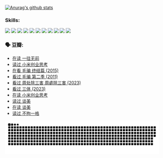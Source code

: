 
[![Anurag's github stats](https://github-readme-stats.vercel.app/api?username=w940853815)](https://github.com/anuraghazra/github-readme-stats)

### Skills:

<code><img height="32" src="https://cdn.jsdelivr.net/npm/simple-icons@v5/icons/python.svg"></code>
<code><img height="32" src="https://cdn.jsdelivr.net/npm/simple-icons@v5/icons/javascript.svg"></code>
<code><img height="32" src="https://cdn.jsdelivr.net/npm/simple-icons@v5/icons/django.svg"></code>
<code><img height="32" src="https://cdn.jsdelivr.net/npm/simple-icons@v5/icons/flask.svg"></code>
<code><img height="32" src="https://cdn.jsdelivr.net/npm/simple-icons@v5/icons/vuetify.svg"></code>
<code><img height="32" src="https://cdn.jsdelivr.net/npm/simple-icons@v5/icons/git.svg"></code>
<code><img height="32" src="https://cdn.jsdelivr.net/npm/simple-icons@v5/icons/docker.svg"></code>
<code><img height="32" src="https://cdn.jsdelivr.net/npm/simple-icons@v5/icons/postgresql.svg"></code>
<code><img height="32" src="https://cdn.jsdelivr.net/npm/simple-icons@v5/icons/elasticsearch.svg"></code>
<code><img height="32" src="https://cdn.jsdelivr.net/npm/simple-icons@v5/icons/macos.svg"></code>
<code><img height="32" src="https://cdn.jsdelivr.net/npm/simple-icons@v5/icons/linux.svg"></code>

### 🗣 豆瓣:

<!-- DOUBAN-ACTIVITIES:START -->
- [在读 一往无前](https://www.douban.com/people/136069238/status/4590507310/?_i=14220504)
- [读过 小米创业思考](https://www.douban.com/people/136069238/status/4590506983/?_i=14220504)
- [在看 毛骗 终结篇‎ (2015)](https://www.douban.com/people/136069238/status/4581971924/?_i=14220504)
- [看过 毛骗 第二季‎ (2011)](https://www.douban.com/people/136069238/status/4581971810/?_i=14220504)
- [看过 周处除三害 周處除三害‎ (2023)](https://www.douban.com/people/136069238/status/4575646701/?_i=14220504)
- [看过 三体‎ (2023)](https://www.douban.com/people/136069238/status/4574263039/?_i=14220504)
- [在读 小米创业思考](https://www.douban.com/people/136069238/status/4572047905/?_i=14220504)
- [读过 谈美](https://www.douban.com/people/136069238/status/4572047629/?_i=14220504)
- [在读 谈美](https://www.douban.com/people/136069238/status/4560861771/?_i=14220504)
- [读过 不拘一格](https://www.douban.com/people/136069238/status/4560861445/?_i=14220504)
<!-- DOUBAN-ACTIVITIES:END -->


![Snake animation](https://raw.githubusercontent.com/w940853815/w940853815/output/github-contribution-grid-snake.svg)

<!--
**w940853815/w940853815** is a ✨ _special_ ✨ repository because its `README.md` (this file) appears on your GitHub profile.

Here are some ideas to get you started:

- 🔭 I’m currently working on ...
- 🌱 I’m currently learning ...
- 👯 I’m looking to collaborate on ...
- 🤔 I’m looking for help with ...
- 💬 Ask me about ...
- 📫 How to reach me: ...
- 😄 Pronouns: ...
- ⚡ Fun fact: ...
-->

